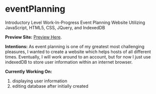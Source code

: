 # eventPlanning
Introductory Level Work-In-Progress Event Planning Website Utilizing JavaScript, HTML5, CSS, JQuery, and IndexedDB

**Preview Site:**
[Preview Here]((https://madisonvll.github.io/eventPlanning/)).

**Intentions:**
As event planning is one of my greatest most challenging pleasures, I wanted to create a website which helps hosts of all different times. Eventually, I will work around to an account, but for now I just use indexedDB to store user information within an internet browser. 

**Currently Working On:**

1. displaying user information
2. editing database after initially created
